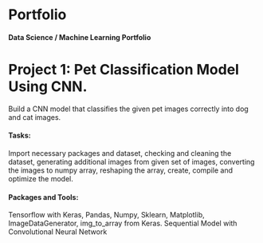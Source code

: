 # Portfolio
#### Data Science / Machine Learning Portfolio


# Project 1: Pet Classification Model Using CNN.

   Build a CNN model that classifies the given pet images correctly into dog and 
cat images.

#### Tasks: 
   Import necessary packages and dataset, checking and cleaning the dataset, generating additional images from given set of images, converting the images to numpy array, reshaping 
the array, create, compile and optimize the model. 

#### Packages and Tools:
   Tensorflow with Keras, Pandas, Numpy, Sklearn, Matplotlib, ImageDataGenerator, img_to_array from Keras. Sequential Model with Convolutional Neural Network
